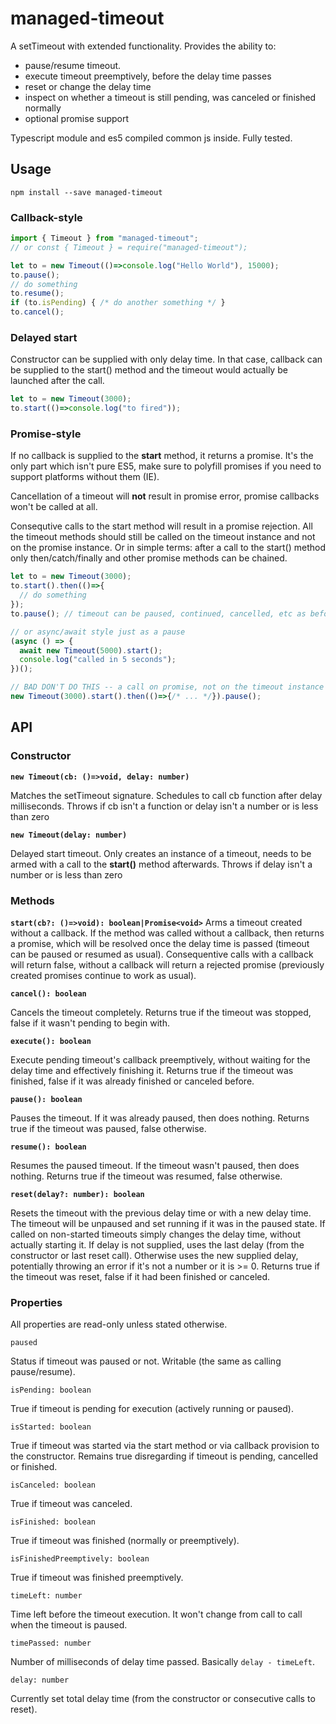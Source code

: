 # managed-timeout

A setTimeout with extended functionality. Provides the ability to:
- pause/resume timeout.
- execute timeout preemptively, before the delay time passes
- reset or change the delay time
- inspect on whether a timeout is still pending, was canceled or finished normally
- optional promise support

Typescript module and es5 compiled common js inside. Fully tested.

## Usage

`npm install --save managed-timeout`

### Callback-style

```js
import { Timeout } from "managed-timeout";
// or const { Timeout } = require("managed-timeout");

let to = new Timeout(()=>console.log("Hello World"), 15000);
to.pause();
// do something
to.resume();
if (to.isPending) { /* do another something */ }
to.cancel();
```

### Delayed start

Constructor can be supplied with only delay time. In that case, callback
can be supplied to the start() method and the timeout would actually be launched
after the call.

```js
let to = new Timeout(3000);
to.start(()=>console.log("to fired"));
```

### Promise-style

If no callback is supplied to the **start** method, it returns a promise.
It's the only part which isn't pure ES5, make sure to polyfill promises
if you need to support platforms without them (IE).

Cancellation of a timeout will __not__ result in promise error, promise
callbacks won't be called at all.

Consequtive calls to the start method will result in a promise rejection.
All the timeout methods should still be called on the timeout instance and not
on the promise instance. Or in simple terms: after a call to the start() method
only then/catch/finally and other promise methods can be chained.

```js
let to = new Timeout(3000);
to.start().then(()=>{
  // do something
});
to.pause(); // timeout can be paused, continued, cancelled, etc as before

// or async/await style just as a pause
(async () => {
  await new Timeout(5000).start();
  console.log("called in 5 seconds");
})();

// BAD DON'T DO THIS -- a call on promise, not on the timeout instance
new Timeout(3000).start().then(()=>{/* ... */}).pause();
```

## API

### Constructor
**`new Timeout(cb: ()=>void, delay: number)`**

Matches the setTimeout signature. Schedules to call cb function after delay milliseconds.
Throws if cb isn't a function or delay isn't a number or is less than zero

**`new Timeout(delay: number)`**

Delayed start timeout. Only creates an instance of a timeout, needs to be armed with a call
to the **start()** method afterwards.
Throws if delay isn't a number or is less than zero

### Methods

**`start(cb?: ()=>void): boolean|Promise<void>`**
Arms a timeout created without a callback. If the method was called without
a callback, then returns a promise, which will be resolved once the delay time
is passed (timeout can be paused or resumed as usual).
Consequentive calls with a callback will return false, without a callback will
return a rejected promise (previously created promises continue to work as usual).

**`cancel(): boolean`**

Cancels the timeout completely.
Returns true if the timeout was stopped, false if it wasn't pending to begin with.

**`execute(): boolean`**

Execute pending timeout's callback preemptively, without waiting for the delay
time and effectively finishing it.
Returns true if the timeout was finished, false if it was already finished
or canceled before.

**`pause(): boolean`**

Pauses the timeout. If it was already paused, then does nothing.
Returns true if the timeout was paused, false otherwise.

**`resume(): boolean`**

Resumes the paused timeout. If the timeout wasn't paused, then does nothing.
Returns true if the timeout was resumed, false otherwise.

**`reset(delay?: number): boolean`**

Resets the timeout with the previous delay time or with a new delay time.
The timeout will be unpaused and set running if it was in the paused state.
If called on non-started timeouts simply changes the delay time, without actually
starting it. If delay is not supplied, uses the last delay (from the constructor
or last reset call). Otherwise uses the new supplied delay, potentially throwing
an error if it's not a number or it is >= 0.
Returns true if the timeout was reset, false if it had been finished or canceled.

### Properties

All properties are read-only unless stated otherwise.

`paused`

Status if timeout was paused or not. Writable (the same as calling pause/resume).

`isPending: boolean`

True if timeout is pending for execution (actively running or paused).

`isStarted: boolean`

True if timeout was started via the start method or via callback provision to the
constructor. Remains true disregarding if timeout is pending, cancelled or finished.

`isCanceled: boolean`

True if timeout was canceled.

`isFinished: boolean`

True if timeout was finished (normally or preemptively).

`isFinishedPreemptively: boolean`

True if timeout was finished preemptively.

`timeLeft: number`

Time left before the timeout execution. It won't change from call to call when the timeout is paused.

`timePassed: number`

 Number of milliseconds of delay time passed. Basically `delay - timeLeft`.

`delay: number`

Currently set total delay time (from the constructor or consecutive calls to reset).